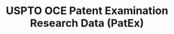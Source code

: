 ---
layout: default
bigquery: https://console.cloud.google.com/bigquery?p=patents-public-data&d=uspto_oce_pair&page=dataset
citation: 'Graham, S. Marco, A., and Miller, A. (2015). “The USPTO Patent Examination
  Research Dataset: A Window on the Process of Patent Examination.”'
contributors: Graham, S. Marco, A., Miller, A.
cost: None
description: The latest version of PatEx (referred to below as the 2020 release) contains
  detailed information on nearly 11.9 million publicly-viewable provisional and non-provisional
  patent applications to the USPTO and over 4.6 million Patent Cooperation Treaty
  (PCT) applications. It is based on data that OCE downloaded from the Patent Examination
  Data System (PEDS) in April, 2021. The PEDS data are sourced from Public PAIR. The
  first time that OCE used PEDS as the basis of PatEx was for the 2019 release. We
  took the PEDS data and organized it into the familiar PatEx data files, which are
  based on the organization of the Public PAIR portal. The data files include information
  on each application’s characteristics, prosecution history, continuation history,
  claims of foreign priority, patent term adjustment history, publication history,
  and correspondence address information.
documentation: 'For the 2019 and later releases, new technical documentation is available
  https://www.uspto.gov/sites/default/files/documents/PatEx-2019-Technical-Doc.pdf


  A document describing the 2014-2017 data sets is available and can be cited as:
  Graham, Stuart J.H. and Marco, Alan C. and Miller, Richard, The USPTO Patent Examination
  Research Dataset: A Window on the Process of Patent Examination (November 30, 2015).
  Available at SSRN: https://ssrn.com/abstract=2702637.'
last_edit: Mon, 04 Apr 2022 19:06:22 GMT
location: https://www.uspto.gov/ip-policy/economic-research/research-datasets/patent-examination-research-dataset-public-pair
maintained_by: EconomicsData@uspto.gov
related_publications: https://ssrn.com/abstract=29956744, https://ssrn.com/abstract=2702637
schema_fields: '[''correspondence_name_line_2'', ''confirm_number'', ''invention_title'',
  ''examiner_id'', ''child_filing_date'', ''parent_country_code'', ''inventor_address_type'',
  ''appl_status_date'', ''disposal_type'', ''child_application_number'', ''small_entity_indicator'',
  ''abandon_date'', ''uspc_subclass'', ''invention_subject_matter'', ''customer_number'',
  ''correspondence_name_line_1'', ''application_number_pair'', ''uspc_class'', ''wipo_pub_number'',
  ''patent_number'', ''parent_application_number'', ''file_location'', ''correspondence_country_code'',
  ''application_type'', ''inventor_country_code'', ''examiner_art_unit'', ''appl_status_code'',
  ''wipo_pub_date'', ''continuation_type'', ''status_description'', ''correspondence_street_line_2'',
  ''correspondence_city'', ''inventor_rank'', ''inventor_country_name'', ''event_code'',
  ''correspondence_country_name'', ''foreign_parent_id'', ''examiner_name_middle'',
  ''correspondence_postal_code'', ''inventor_region_code'', ''inventor_name_first'',
  ''filing_date'', ''earliest_pgpub_date'', ''atty_docket_number'', ''foreign_parent_date'',
  ''recorded_date'', ''status_code'', ''examiner_name_first'', ''sequence_number'',
  ''correspondence_region_code'', ''application_number'', ''event_description'', ''file_location_date'',
  ''correspondence_street_line_1'', ''inventor_name_middle'', ''patent_issue_date'',
  ''earliest_pgpub_number'', ''parent_filing_date'', ''inventor_name_last'', ''examiner_name_last'',
  ''parent_country'', ''correspondence_region_name'', ''aia_first_to_file'']'
shortname: patex
tags:
- patents
- legal
- history
terms_of_use: 'USPTO’s online databases are not designed or intended to be a source
  for bulk downloads of USPTO data when accessed through the website’s interfaces.
  Individuals, companies, IP addresses, or blocks of IP addresses who, in effect,
  deny or decrease service by generating unusually high numbers of database accesses
  (searches, pages, or hits), whether generated manually or in an automated fashion,
  may be denied access to USPTO servers without notice.


  Bulk data products may be separately obtained from the USPTO, either for free or
  at the cost of dissemination. For details, see information on Electronic Bulk Data
  Products: https://www.uspto.gov/learning-and-resources/electronic-bulk-data-products'
title: USPTO OCE Patent Examination Research Data (PatEx)
uuid: 4342caa7-23af-420c-b2f6-6088f133df6a
---